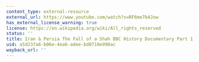 ```yaml
---
content_type: external-resource
external_url: https://www.youtube.com/watch?v=RF6me7b4Jow
has_external_license_warning: true
license: https://en.wikipedia.org/wiki/All_rights_reserved
status: ''
title: Iran & Persia The Fall of a Shah BBC History Documentary Part 1 2
uid: a5d237a6-b06e-4ea6-adee-bd0710e990ac
wayback_url: ''
---
```


